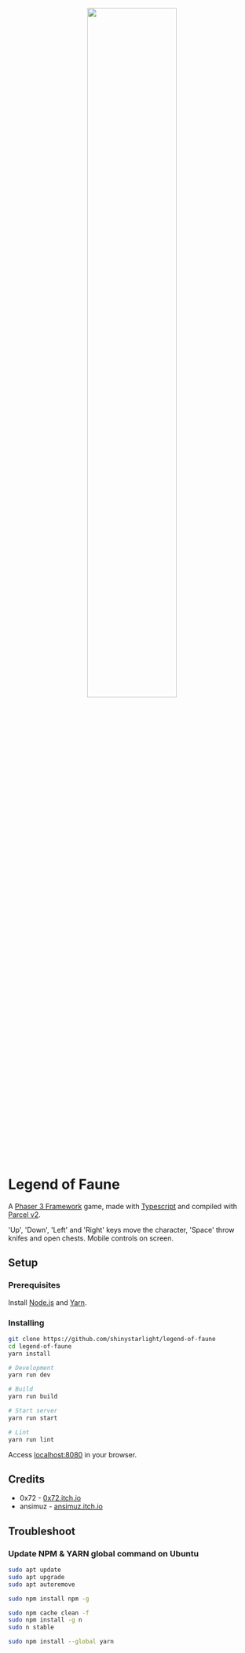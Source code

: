 <p align="center">
  <img width=60% src="public/images/dungeon-crawler.png">
</p>

# Legend of Faune

A [Phaser 3 Framework](https://phaser.io/phaser3) game, made with [Typescript](https://www.typescriptlang.org/) and compiled with [Parcel v2](https://v2.parceljs.org/).

'Up', 'Down', 'Left' and 'Right' keys move the character, 'Space' throw knifes and open chests.
Mobile controls on screen.

## Setup

### Prerequisites

Install [Node.js](https://nodejs.org/en) and [Yarn](https://classic.yarnpkg.com/en/docs/install).

### Installing

```bash
git clone https://github.com/shinystarlight/legend-of-faune
cd legend-of-faune
yarn install

# Development
yarn run dev

# Build
yarn run build

# Start server
yarn run start

# Lint
yarn run lint
```

Access [localhost:8080](http://localhost:8080/) in your browser.

## Credits

- 0x72 - [0x72.itch.io](https://0x72.itch.io/)
- ansimuz - [ansimuz.itch.io](https://ansimuz.itch.io/)

## Troubleshoot

### Update NPM & YARN global command on Ubuntu

```bash
sudo apt update
sudo apt upgrade
sudo apt autoremove

sudo npm install npm -g

sudo npm cache clean -f
sudo npm install -g n
sudo n stable

sudo npm install --global yarn
```
